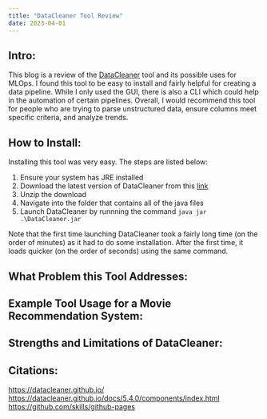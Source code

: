 ```yaml
---
title: "DataCleaner Tool Review"
date: 2023-04-01
---
```


## Intro:
This blog is a review of the [DataCleaner](https://datacleaner.github.io/) tool and its possible uses for MLOps. I found this tool to be easy to install and fairly helpful for creating a data pipeline. While I only used the GUI, there is also a CLI which could help in the automation of certain pipelines. Overall, I would recommend this tool for people who are trying to parse unstructured data, ensure columns meet specific criteria, and analyze trends. 

## How to Install:
Installing this tool was very easy. The steps are listed below:
1. Ensure your system has JRE installed
2. Download the latest version of DataCleaner from this [link](https://datacleaner.github.io/downloads.)
3. Unzip the download
4. Navigate into the folder that contains all of the java files
5. Launch DataCleaner by runnning the command <code>java jar .\DataCleaner.jar</code>

Note that the first time launching DataCleaner took a fairly long time (on the order of minutes) as it had to do some installation. After the first time, it loads quicker (on the order of seconds) using the same command.

## What Problem this Tool Addresses:

## Example Tool Usage for a Movie Recommendation System:

## Strengths and Limitations of DataCleaner:

## Citations:
https://datacleaner.github.io/
https://datacleaner.github.io/docs/5.4.0/components/index.html
https://github.com/skills/github-pages

